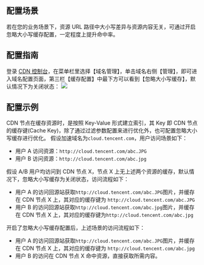 ## 配置场景

若在您的业务场景下，资源 URL 路径中大小写差异与资源内容无关，可通过开启忽略大小写缓存配置，一定程度上提升命中率。

## 配置指南

登录 [CDN 控制台](https://console.cloud.tencent.com/cdn)，在菜单栏里选择【域名管理】，单击域名右侧【管理】，即可进入域名配置页面，第三栏【缓存配置】中最下方可以看到【忽略大小写缓存】，默认情况下为关闭状态：
![](https://main.qcloudimg.com/raw/01f93aaa70c523ae0bb1ab5debae8558.png)

## 配置示例

CDN 节点在缓存资源时，是按照 Key-Value 形式建立索引，其 Key 即 CDN 节点的缓存键(Cache Key)，除了通过过滤参数配置来进行优化外，也可配置忽略大小写缓存进行优化。
假设加速域名为`cloud.tencent.com`，用户访问场景如下：

- 用户 A 访问资源：`http://cloud.tencent.com/abc.JPG`
- 用户 B 访问资源：`http://cloud.tencent.com/abc.jpg`
  

假设 A/B 用户均访问到 CDN 节点 X，节点 X 上无上述两个资源的缓存，默认情况下，忽略大小写缓存为关闭状态，访问流程如下：
- 用户 A 的访问回源站获取`http://cloud.tencent.com/abc.JPG`图片，并缓存在 CDN 节点 X 上，其对应的缓存键为 `http://cloud.tencent.com/abc.JPG`
- 用户 B 的访问回源站获取`http://cloud.tencent.com/abc.jpg`图片，并缓存在 CDN 节点 X 上，其对应的缓存键为`http://cloud.tencent.com/abc.jpg`
  

开启了忽略大小写缓存配置后，上述场景的访问流程如下：
- 用户 A 的访问回源站获取`http://cloud.tencent.com/abc.JPG`图片，并缓存在 CDN 节点 X 上，其对应的缓存键为 `http://cloud.tencent.com/abc.jpg`
- 用户 B 的访问在 CDN 节点 X 命中资源，直接获取所需内容。
